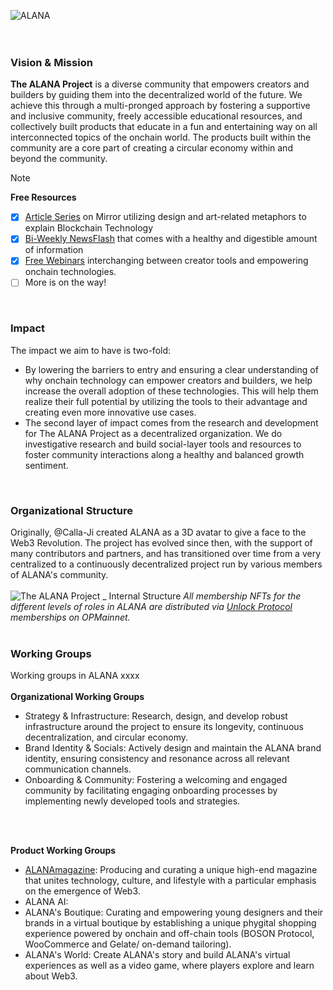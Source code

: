 ![ALANA](https://github.com/user-attachments/assets/f85b4658-3fdd-4d57-99e2-6085e7ca58a0)
<br/>
<br/>
<br/>
### Vision & Mission
**The ALANA Project** is a diverse community that empowers creators and builders by guiding them into the decentralized world of the future. We achieve this through a multi-pronged approach by fostering a supportive and inclusive community, freely accessible educational resources, and collectively built products that educate in a fun and entertaining way on all interconnected topics of the onchain world. The products built within the community are a core part of creating a circular economy within and beyond the community.

> [!NOTE]
> **Free Resources**
> - [x] [Article Series](https://mirror.xyz/the-alana-project.eth/DeQP_kgXvSw5GqeOSwZVgk6G7nziX9UXaRypZlVZqz0?referrerAddress=0x83E2B1525becEeE48Bc00ABb192813859dF6b7A6) on Mirror utilizing design and art-related metaphors to explain Blockchain Technology
> - [x] [Bi-Weekly NewsFlash]() that comes with a healthy and digestible amount of information
> - [x] [Free Webinars](https://www.youtube.com/live/EHSOfWg7KLs?si=SbZeYCOki_n9mozK) interchanging between creator tools and empowering onchain technologies.
> - [ ] More is on the way!
<br/>

### Impact
The impact we aim to have is two-fold:

- By lowering the barriers to entry and ensuring a clear understanding of why onchain technology can empower creators and builders, we help increase the overall adoption of these technologies. This will help them realize their full potential by utilizing the tools to their advantage and creating even more innovative use cases.
- The second layer of impact comes from the research and development for The ALANA Project as a decentralized organization. We do investigative research and build social-layer tools and resources to foster community interactions along a healthy and balanced growth sentiment.
<br/>

### Organizational Structure
Originally, @Calla-Ji created ALANA as a 3D avatar to give a face to the Web3 Revolution. The project has evolved since then, with the support of many contributors and partners, and has transitioned over time from a very centralized to a continuously decentralized project run by various members of ALANA's community. 
<br/>
<br/>
![The ALANA Project _ Internal Structure](https://github.com/user-attachments/assets/7278e6db-52d1-4770-bf93-0527ea20904f)
*All membership NFTs for the different levels of roles in ALANA are distributed via [Unlock Protocol](https://unlock-protocol.com/) memberships on OPMainnet.*
<br/>
<br/>

### Working Groups
Working groups in ALANA xxxx
<br/>
<br/>
**Organizational Working Groups**

- Strategy & Infrastructure: Research, design, and develop robust infrastructure around the project to ensure its longevity, continuous decentralization, and circular economy.
- Brand Identity & Socials: Actively design and maintain the ALANA brand identity, ensuring consistency and resonance across all relevant communication channels.
- Onboarding & Community: Fostering a welcoming and engaged community by facilitating engaging onboarding processes by  implementing newly developed tools and strategies.
<br/>
<br/>

**Product Working Groups**

- [ALANAmagazine](https://www.alanamagazine.xyz/): Producing and curating a unique high-end magazine that unites technology, culture, and lifestyle with a particular emphasis on the emergence of Web3.
- ALANA AI: 
- ALANA's Boutique: Curating and empowering young designers and their brands in a virtual boutique by establishing a unique phygital shopping experience powered by onchain and off-chain tools (BOSON Protocol, WooCommerce and Gelate/ on-demand tailoring).
- ALANA's World: Create ALANA's story and build ALANA's virtual experiences as well as a video game, where players explore and learn about Web3.
